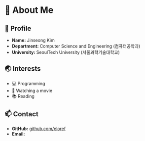 # 👋 About Me

## 🙂 Profile
- **Name:** Jinseong Kim
- **Department:** Computer Science and Engineering (컴퓨터공학과)
- **University:** SeoulTech University (서울과학기술대학교)

## 🌏 Interests
- 💻 Programming
- 🍿 Watching a movie
- 📚 Reading

## 📫 Contact
- **GitHub:** [github.com/eloref](https://github.com/eloref)
- **Email:** 